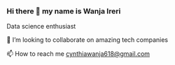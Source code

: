 ### Hi there 👋  my name is Wanja Ireri
  Data science enthusiast
 
 👯 I’m looking to collaborate on amazing tech companies
 
 📫 How to reach me  cynthiawanja618@gmail.com
 


<!--
**Cynthia-Wanja-Dinah/Cynthia-Wanja-Dinah** is a ✨ _special_ ✨ repository because its `README.md` (this file) appears on your GitHub profile.

Here are some ideas to get you started:

- 🔭 I’m currently working on ...
- 🌱 I’m currently learning ...
- 👯 I’m looking to collaborate on ...
- 🤔 I’m looking for help with Data Science and AI...
- 💬 Ask me about. AI..
- 📫 How to reach me: ...
- 😄 Pronouns: ...
- ⚡ Fun fact: ...
-->
